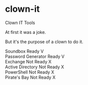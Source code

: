 # clown-it
Clown IT Tools

At first it was a joke.

But it's the purpose of a clown to do it.

Soundbox Ready V  
Password Generator Ready V  
Exchange Not Ready X  
Active Directory Not Ready X  
PowerShell Not Ready X  
Pirate's Bay Not Ready X  
